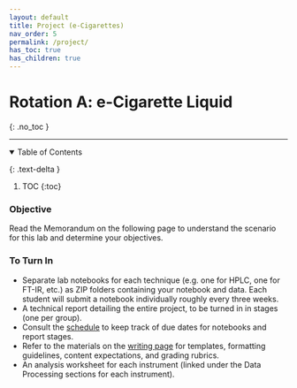 ```yaml
---
layout: default
title: Project (e-Cigarettes)
nav_order: 5
permalink: /project/
has_toc: true
has_children: true
---
```


# Rotation A: e-Cigarette Liquid 
{: .no_toc  }

----

<details open markdown="block">
  <summary>
  Table of Contents
  </summary>

  {: .text-delta }
1. TOC
{:toc}
</details>

### Objective 

Read the Memorandum on the following page to understand the scenario for this lab and determine your objectives.

### To Turn In

- Separate lab notebooks for each technique (e.g. one for HPLC, one for FT-IR, etc.) as ZIP folders containing your notebook and data.  Each student will submit a notebook individually roughly every three weeks.
- A technical report detailing the entire project, to be turned in in stages (one per group).
- Consult the [schedule]({{site.url}}/course-information/schedule) to keep track of due dates for notebooks and report stages.  
- Refer to the materials on the [writing page]({{site.url}}/course-information/technical-reports) for templates, formatting guidelines, content expectations, and grading rubrics.
- An analysis worksheet for each instrument (linked under the Data Processing sections for each instrument).

